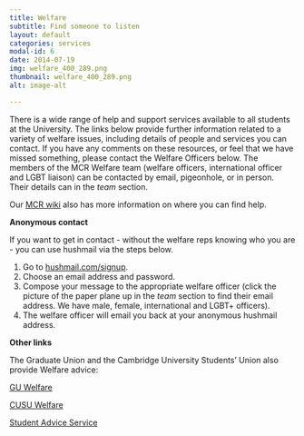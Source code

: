 ```yaml
---
title: Welfare
subtitle: Find someone to listen
layout: default
categories: services
modal-id: 6
date: 2014-07-19
img: welfare_400_289.png
thumbnail: welfare_400_289.png
alt: image-alt

---
```


There is a wide range of help and support services available to all students at the University.
The links below provide further information related to a variety of welfare issues, including details of people and services you can contact.
If you have any comments on these resources, or feel that we have missed something, please contact the Welfare Officers below. The members of the MCR Welfare team (welfare officers, international officer and LGBT liaison) can be contacted by email, pigeonhole, or in person. Their details can in the *team* section.

Our <a href="http://mcr.jesus.cam.ac.uk/mcrwiki/index.php?title=Welfare" target="_blank">MCR wiki</a> also has more information on where you can find help.

**Anonymous contact**

If you want to get in contact - without the welfare reps knowing who you are - you can use hushmail via the steps below.

1.  Go to <a href="https://www.hushmail.com/signup/" target="_blank">hushmail.com/signup</a>.
2. Choose an email address and password.
3. Compose your message to the appropriate welfare officer (click the picture of the paper plane up in the *team* section to find their email address. We have male, female, international and LGBT+ officers).
4. The welfare officer will email you back at your anonymous hushmail address.

**Other links**

The Graduate Union and the Cambridge University Students’ Union also provide Welfare advice:

<a href="http://www.gradunion.cam.ac.uk/welfare/" target="_blank">GU Welfare</a>

<a href="http://www.cusu.cam.ac.uk/welfare/" target="_blank">CUSU Welfare</a>

<a href="http://www.studentadvice.cam.ac.uk/" target="_blank">Student Advice Service</a>
